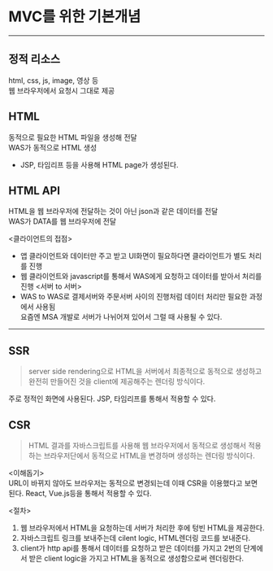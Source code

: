 # MVC를 위한 기본개념

-----
## 정적 리소스
html, css, js, image, 영상 등<br>
웹 브라우저에서 요청시 그대로 제공

## HTML
동적으로 필요한 HTML 파일을 생성해 전달<br>
WAS가 동적으로 HTML 생성
- JSP, 타임리프 등을 사용해 HTML page가 생성된다.<br>

## HTML API
HTML을 웹 브라우저에 전달하는 것이 아닌 json과 같은 데이터를 전달<br>
WAS가 DATA를 웹 브라우저에 전달

<클라이언트의 접점>
- 앱 클라이언트와 데이터만 주고 받고 UI화면이 필요하다면 클라이언트가 별도 처리를 진행
- 웹 클라이언트와 javascript를 통해서 WAS에게 요청하고 데이터를 받아서 처리를 진행
<서버 to 서버>
- WAS to WAS로 결제서버와 주문서버 사이의 진행처럼 데이터 처리만 필요한 과정에서 사용됨<br>
요즘엔 MSA 개발로 서버가 나뉘어져 있어서 그럴 때 사용될 수 있다.

----

## SSR

> server side rendering으로 HTML을 서버에서 최종적으로 동적으로 생성하고 완전히 만들어진 것을 client에 제공해주는 렌더링 방식이다.

주로 정적인 화면에 사용된다. JSP, 타임리프를 통해서 적용할 수 있다.

## CSR

> HTML 결과를 자바스크립트를 사용해 웹 브라우저에서 동적으로 생성해서 적용하는 브라우저단에서 동적으로 HTML을 변경하며 생성하는 렌더링 방식이다.

<이해돕기><br>
URL이 바뀌지 않아도 브라우저는 동적으로 변경되는데 이때 CSR을 이용했다고 보면 된다. React, Vue.js등을 통해서 적용할 수 있다.

<절차>
1. 웹 브라우저에서 HTML을 요청하는데 서버가 처리한 후에 텅빈 HTML을 제공한다.
2. 자바스크립트 링크를 보내주는데 cilent logic, HTML렌더링 코드를 보내준다.
3. client가 http api를 통해서 데이터를 요청하고 받은 데이터를 가지고 2번의 단계에서 받은 client logic을 가지고 HTML을 동적으로 생성함으로써 렌더링한다.<br>

